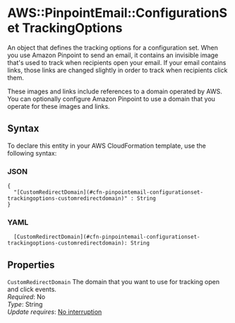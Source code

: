 # AWS::PinpointEmail::ConfigurationSet TrackingOptions<a name="aws-properties-pinpointemail-configurationset-trackingoptions"></a>

An object that defines the tracking options for a configuration set\. When you use Amazon Pinpoint to send an email, it contains an invisible image that's used to track when recipients open your email\. If your email contains links, those links are changed slightly in order to track when recipients click them\.

These images and links include references to a domain operated by AWS\. You can optionally configure Amazon Pinpoint to use a domain that you operate for these images and links\.

## Syntax<a name="aws-properties-pinpointemail-configurationset-trackingoptions-syntax"></a>

To declare this entity in your AWS CloudFormation template, use the following syntax:

### JSON<a name="aws-properties-pinpointemail-configurationset-trackingoptions-syntax.json"></a>

```
{
  "[CustomRedirectDomain](#cfn-pinpointemail-configurationset-trackingoptions-customredirectdomain)" : String
}
```

### YAML<a name="aws-properties-pinpointemail-configurationset-trackingoptions-syntax.yaml"></a>

```
  [CustomRedirectDomain](#cfn-pinpointemail-configurationset-trackingoptions-customredirectdomain): String
```

## Properties<a name="aws-properties-pinpointemail-configurationset-trackingoptions-properties"></a>

`CustomRedirectDomain`  <a name="cfn-pinpointemail-configurationset-trackingoptions-customredirectdomain"></a>
The domain that you want to use for tracking open and click events\.  
*Required*: No  
*Type*: String  
*Update requires*: [No interruption](https://docs.aws.amazon.com/AWSCloudFormation/latest/UserGuide/using-cfn-updating-stacks-update-behaviors.html#update-no-interrupt)